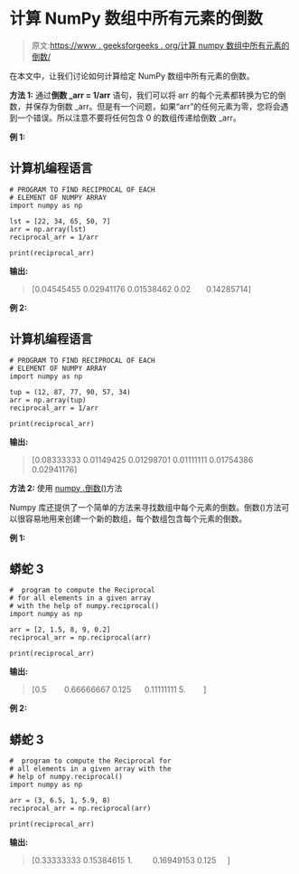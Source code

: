 # 计算 NumPy 数组中所有元素的倒数

> 原文:[https://www . geeksforgeeks . org/计算 numpy 数组中所有元素的倒数/](https://www.geeksforgeeks.org/compute-the-reciprocal-for-all-elements-in-a-numpy-array/)

在本文中，让我们讨论如何计算给定 NumPy 数组中所有元素的倒数。

**方法 1:** 通过**倒数 _arr = 1/arr** 语句，我们可以将 arr 的每个元素都转换为它的倒数，并保存为倒数 _arr。但是有一个问题，如果“arr”的任何元素为零，您将会遇到一个错误。所以注意不要将任何包含 0 的数组传递给倒数 _arr。

**例 1:**

## 计算机编程语言

```
# PROGRAM TO FIND RECIPROCAL OF EACH 
# ELEMENT OF NUMPY ARRAY
import numpy as np

lst = [22, 34, 65, 50, 7]
arr = np.array(lst)
reciprocal_arr = 1/arr

print(reciprocal_arr)
```

**输出:**

> [0.04545455 0.02941176 0.01538462 0.02       0.14285714]

**例 2:**

## 计算机编程语言

```
# PROGRAM TO FIND RECIPROCAL OF EACH
# ELEMENT OF NUMPY ARRAY
import numpy as np

tup = (12, 87, 77, 90, 57, 34)
arr = np.array(tup)
reciprocal_arr = 1/arr

print(reciprocal_arr)
```

**输出:**

> [0.08333333 0.01149425 0.01298701 0.01111111 0.01754386 0.02941176]

**方法 2:** 使用 [numpy .倒数()](https://www.geeksforgeeks.org/numpy-reciprocal-in-python/)方法

Numpy 库还提供了一个简单的方法来寻找数组中每个元素的倒数。倒数()方法可以很容易地用来创建一个新的数组，每个数组包含每个元素的倒数。

**例 1:**

## 蟒蛇 3

```
#  program to compute the Reciprocal
# for all elements in a given array
# with the help of numpy.reciprocal()
import numpy as np

arr = [2, 1.5, 8, 9, 0.2]
reciprocal_arr = np.reciprocal(arr)

print(reciprocal_arr)
```

**输出:**

> [0.5        0.66666667 0.125      0.11111111 5\.        ]

**例 2:**

## 蟒蛇 3

```
#  program to compute the Reciprocal for
# all elements in a given array with the
# help of numpy.reciprocal()
import numpy as np

arr = (3, 6.5, 1, 5.9, 8)
reciprocal_arr = np.reciprocal(arr)

print(reciprocal_arr)
```

**输出:**

> [0.33333333 0.15384615 1\.         0.16949153 0.125     ]